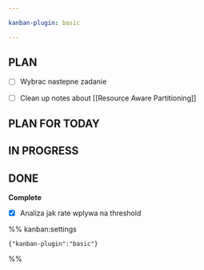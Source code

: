 ```yaml
---

kanban-plugin: basic

---
```


## PLAN

- [ ] Wybrac nastepne zadanie
- [ ] Clean up notes about [[Resource Aware Partitioning]]


## PLAN FOR TODAY



## IN PROGRESS



## DONE

**Complete**
- [x] Analiza jak rate wplywa na threshold




%% kanban:settings
```
{"kanban-plugin":"basic"}
```
%%